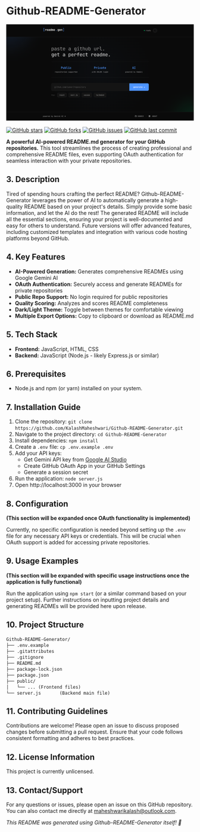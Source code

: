 # Github-README-Generator

![Homepage](https://github.com/KalashMaheshwari/Github-README-Generator/blob/6df19da11468c6c7eb6d3172d71f568df27e0666/Screenshots/Homepage.png)

[![GitHub stars](https://img.shields.io/github/stars/KalashMaheshwari/Github-README-Generator?style=for-the-badge)](https://github.com/KalashMaheshwari/Github-README-Generator)
[![GitHub forks](https://img.shields.io/github/forks/KalashMaheshwari/Github-README-Generator?style=for-the-badge)](https://github.com/KalashMaheshwari/Github-README-Generator)
[![GitHub issues](https://img.shields.io/github/issues/KalashMaheshwari/Github-README-Generator?style=for-the-badge)](https://github.com/KalashMaheshwari/Github-README-Generator)
[![GitHub last commit](https://img.shields.io/github/last-commit/KalashMaheshwari/Github-README-Generator?style=for-the-badge)](https://github.com/KalashMaheshwari/Github-README-Generator)


**A powerful AI-powered README.md generator for your GitHub repositories.**  This tool streamlines the process of creating professional and comprehensive README files, even supporting OAuth authentication for seamless interaction with your private repositories.

## 3. Description

Tired of spending hours crafting the perfect README?  Github-README-Generator leverages the power of AI to automatically generate a high-quality README based on your project's details. Simply provide some basic information, and let the AI do the rest!  The generated README will include all the essential sections, ensuring your project is well-documented and easy for others to understand.  Future versions will offer advanced features, including customized templates and integration with various code hosting platforms beyond GitHub.

## 4. Key Features

* **AI-Powered Generation:** Generates comprehensive READMEs using Google Gemini AI
* **OAuth Authentication:** Securely access and generate READMEs for private repositories
* **Public Repo Support:** No login required for public repositories  
* **Quality Scoring:** Analyzes and scores README completeness
* **Dark/Light Theme:** Toggle between themes for comfortable viewing
* **Multiple Export Options:** Copy to clipboard or download as README.md


## 5. Tech Stack

* **Frontend:** JavaScript, HTML, CSS
* **Backend:** JavaScript (Node.js - likely Express.js or similar)


## 6. Prerequisites

* Node.js and npm (or yarn) installed on your system.

## 7. Installation Guide

1. Clone the repository: `git clone https://github.com/KalashMaheshwari/Github-README-Generator.git`
2. Navigate to the project directory: `cd Github-README-Generator`
3. Install dependencies: `npm install`
4. Create a `.env` file: `cp .env.example .env`
5. Add your API keys:
   - Get Gemini API key from [Google AI Studio](https://makersuite.google.com/app/apikey)
   - Create GitHub OAuth App in your GitHub Settings
   - Generate a session secret
6. Run the application: `node server.js`
7. Open http://localhost:3000 in your browser

## 8. Configuration

**(This section will be expanded once OAuth functionality is implemented)**

Currently, no specific configuration is needed beyond setting up the `.env` file for any necessary API keys or credentials.  This will be crucial when OAuth support is added for accessing private repositories.


## 9. Usage Examples

**(This section will be expanded with specific usage instructions once the application is fully functional)**

Run the application using  `npm start` (or a similar command based on your project setup).  Further instructions on inputting project details and generating READMEs will be provided here upon release.


## 10. Project Structure

```
Github-README-Generator/
├── .env.example
├── .gitattributes
├── .gitignore
├── README.md
├── package-lock.json
├── package.json
├── public/
│   └── ... (Frontend files)
└── server.js       (Backend main file)
```

## 11. Contributing Guidelines

Contributions are welcome! Please open an issue to discuss proposed changes before submitting a pull request.  Ensure that your code follows consistent formatting and adheres to best practices.


## 12. License Information

This project is currently unlicensed.


## 13. Contact/Support

For any questions or issues, please open an issue on this GitHub repository.  You can also contact me directly at maheshwarikalash@outlook.com.


*This README was generated using Github-README-Generator itself! 🚀*
